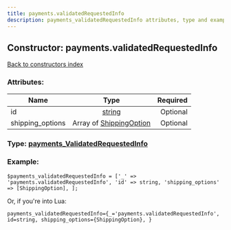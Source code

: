 ```yaml
---
title: payments.validatedRequestedInfo
description: payments_validatedRequestedInfo attributes, type and example
---
```

## Constructor: payments.validatedRequestedInfo  
[Back to constructors index](index.md)



### Attributes:

| Name     |    Type       | Required |
|----------|:-------------:|---------:|
|id|[string](../types/string.md) | Optional|
|shipping\_options|Array of [ShippingOption](../types/ShippingOption.md) | Optional|



### Type: [payments\_ValidatedRequestedInfo](../types/payments_ValidatedRequestedInfo.md)


### Example:

```
$payments_validatedRequestedInfo = ['_' => 'payments.validatedRequestedInfo', 'id' => string, 'shipping_options' => [ShippingOption], ];
```  

Or, if you're into Lua:  


```
payments_validatedRequestedInfo={_='payments.validatedRequestedInfo', id=string, shipping_options={ShippingOption}, }

```


